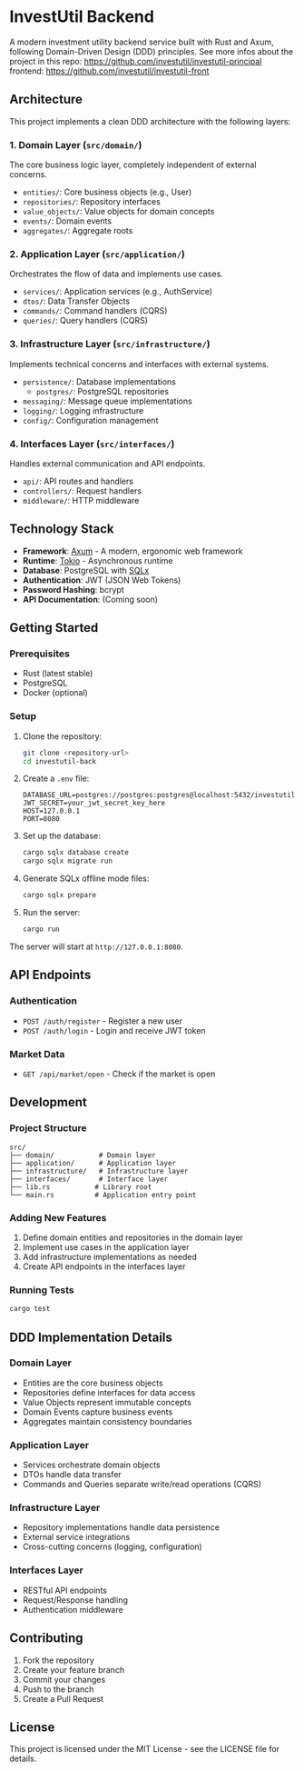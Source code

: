 # InvestUtil Backend

A modern investment utility backend service built with Rust and Axum, following Domain-Driven Design (DDD) principles.
See more infos about the project in this repo:
https://github.com/investutil/investutil-principal
frontend:
https://github.com/investutil/investutil-front

## Architecture

This project implements a clean DDD architecture with the following layers:

### 1. Domain Layer (`src/domain/`)
The core business logic layer, completely independent of external concerns.

- `entities/`: Core business objects (e.g., User)
- `repositories/`: Repository interfaces
- `value_objects/`: Value objects for domain concepts
- `events/`: Domain events
- `aggregates/`: Aggregate roots

### 2. Application Layer (`src/application/`)
Orchestrates the flow of data and implements use cases.

- `services/`: Application services (e.g., AuthService)
- `dtos/`: Data Transfer Objects
- `commands/`: Command handlers (CQRS)
- `queries/`: Query handlers (CQRS)

### 3. Infrastructure Layer (`src/infrastructure/`)
Implements technical concerns and interfaces with external systems.

- `persistence/`: Database implementations
  - `postgres/`: PostgreSQL repositories
- `messaging/`: Message queue implementations
- `logging/`: Logging infrastructure
- `config/`: Configuration management

### 4. Interfaces Layer (`src/interfaces/`)
Handles external communication and API endpoints.

- `api/`: API routes and handlers
- `controllers/`: Request handlers
- `middleware/`: HTTP middleware

## Technology Stack

- **Framework**: [Axum](https://github.com/tokio-rs/axum) - A modern, ergonomic web framework
- **Runtime**: [Tokio](https://tokio.rs/) - Asynchronous runtime
- **Database**: PostgreSQL with [SQLx](https://github.com/launchbadge/sqlx)
- **Authentication**: JWT (JSON Web Tokens)
- **Password Hashing**: bcrypt
- **API Documentation**: (Coming soon)

## Getting Started

### Prerequisites

- Rust (latest stable)
- PostgreSQL
- Docker (optional)

### Setup

1. Clone the repository:
   ```bash
   git clone <repository-url>
   cd investutil-back
   ```

2. Create a `.env` file:
   ```env
   DATABASE_URL=postgres://postgres:postgres@localhost:5432/investutil
   JWT_SECRET=your_jwt_secret_key_here
   HOST=127.0.0.1
   PORT=8080
   ```

3. Set up the database:
   ```bash
   cargo sqlx database create
   cargo sqlx migrate run
   ```

4. Generate SQLx offline mode files:
   ```bash
   cargo sqlx prepare
   ```

5. Run the server:
   ```bash
   cargo run
   ```

The server will start at `http://127.0.0.1:8080`.

## API Endpoints

### Authentication
- `POST /auth/register` - Register a new user
- `POST /auth/login` - Login and receive JWT token

### Market Data
- `GET /api/market/open` - Check if the market is open

## Development

### Project Structure
```
src/
├── domain/           # Domain layer
├── application/      # Application layer
├── infrastructure/   # Infrastructure layer
├── interfaces/       # Interface layer
├── lib.rs           # Library root
└── main.rs          # Application entry point
```

### Adding New Features

1. Define domain entities and repositories in the domain layer
2. Implement use cases in the application layer
3. Add infrastructure implementations as needed
4. Create API endpoints in the interfaces layer

### Running Tests

```bash
cargo test
```

## DDD Implementation Details

### Domain Layer
- Entities are the core business objects
- Repositories define interfaces for data access
- Value Objects represent immutable concepts
- Domain Events capture business events
- Aggregates maintain consistency boundaries

### Application Layer
- Services orchestrate domain objects
- DTOs handle data transfer
- Commands and Queries separate write/read operations (CQRS)

### Infrastructure Layer
- Repository implementations handle data persistence
- External service integrations
- Cross-cutting concerns (logging, configuration)

### Interfaces Layer
- RESTful API endpoints
- Request/Response handling
- Authentication middleware

## Contributing

1. Fork the repository
2. Create your feature branch
3. Commit your changes
4. Push to the branch
5. Create a Pull Request

## License

This project is licensed under the MIT License - see the LICENSE file for details.
